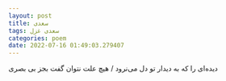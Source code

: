 ```yaml
---
layout: post
title: سعدی
tags: سعدی غزل
categories: poem
date: 2022-07-16 01:49:03.279407
---
```


دیده‌ای را که به دیدار تو دل می‌نرود / هیچ علت نتوان گفت بجز بی بصری